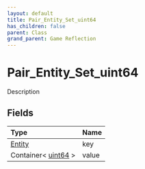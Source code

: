 ```yaml
---
layout: default
title: Pair_Entity_Set_uint64
has_children: false
parent: Class
grand_parent: Game Reflection
---
```

# Pair_Entity_Set_uint64
Description 

## Fields

| Type | Name |
|:----------|:--------------|
| [Entity](/riftbreaker-wiki/docs/game-reflection/classes/entity/) | key |
| Container< [uint64](/riftbreaker-wiki/docs/game-reflection/components/uint64/) > | value |

